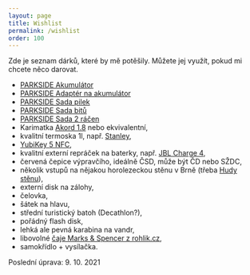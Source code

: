```yaml
---
layout: page
title: Wishlist
permalink: /wishlist
order: 100
---
```


Zde je seznam dárků, které by mě potěšily. Můžete jej využít, pokud mi chcete
něco darovat.

 * [PARKSIDE Akumulátor](https://www.lidl-shop.cz/p/parkside-akumulator-2-ah-pap-20-b1/p100331949)
 * [PARKSIDE Adaptér na akumulátor](https://www.lidl-shop.cz/p/parkside-adapter-na-akumulator-paa-20-b2-bez-akumulatoru-a-nabijecky/p100320303)
 * [PARKSIDE Sada pilek](https://www.lidl-shop.cz/p/parkside-sada-pilek-3dilna/p100331589)
 * [PARKSIDE Sada bitů](https://www.lidl-shop.cz/p/parkside-sada-bitu-na-jemnou-mechaniku/p100331542)
 * [PARKSIDE Sada 2 ráčen](https://www.lidl-shop.cz/p/parkside-racna-sada-racen-sada-nastrcnych-klicu/p100322246)
 * Karimatka [Akord 1.8](https://www.huskycz.cz/karimatky-economy-akord-1-8-modra) nebo ekvivalentní,
 * kvalitní termoska 1l, např. [Stanley](https://www.stanleytermosky.cz/p/stanley-termoska-adventure-series-1l-zelena),
 * [YubiKey 5 NFC](https://www.yubico.com/cz/product/yubikey-5-nfc/),
 * kvalitní externí repráček na baterky, např. [JBL Charge 4](https://www.czc.cz/jbl-charge-4-seda/246965/produkt),
 * červená čepice výpravčího, ideálně ČSD, může být ČD nebo SŽDC,
 * několik vstupů na nějakou horolezeckou stěnu v Brně (třeba
   [Hudy stěnu](http://www.hudysteny.cz/brno/cenik/vstupne-a-permanentky)),
 * externí disk na zálohy,
 * čelovka,
 * šátek na hlavu,
 * střední turistický batoh (Decathlon?),
 * pořádný flash disk,
 * lehká ale pevná karabina na vandr,
 * libovolné [čaje Marks & Spencer z rohlik.cz](https://www.rohlik.cz/c300108007-caj/znacka/marks-spencer),
 * samokřídlo + vysílačka.

Poslední úprava: 9. 10. 2021

